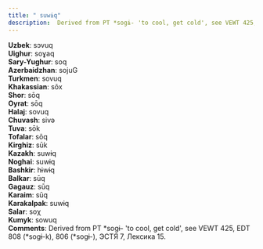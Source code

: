 ```yaml
---
title: " suwɨq"
description:  Derived from PT *sogɨ- 'to cool, get cold', see VEWT 425, EDT 808 (*sogɨ-k), 806 (*sogɨ-), ЭСТЯ 7, Лексика 15.
---
```


<strong>Uzbek</strong>:  sɔvuq<br>
<strong>Uighur</strong>:  soɣaq<br>
<strong>Sary-Yughur</strong>:  soq<br>
<strong>Azerbaidzhan</strong>:  sojuG<br>
<strong>Turkmen</strong>:  sovuq<br>
<strong>Khakassian</strong>:  sōx<br>
<strong>Shor</strong>:  sōq<br>
<strong>Oyrat</strong>:  sōq<br>
<strong>Halaj</strong>:  sovuq<br>
<strong>Chuvash</strong>:  sivǝ<br>
<strong>Tuva</strong>:  sōk<br>
<strong>Tofalar</strong>:  sōq<br>
<strong>Kirghiz</strong>:  sūk<br>
<strong>Kazakh</strong>:  suwɨq<br>
<strong>Noghai</strong>:  suwɨq<br>
<strong>Bashkir</strong>:  hɨwɨq<br>
<strong>Balkar</strong>:  sūq<br>
<strong>Gagauz</strong>:  sūq<br>
<strong>Karaim</strong>:  sūq<br>
<strong>Karakalpak</strong>:  suwɨq<br>
<strong>Salar</strong>:  soχ<br>
<strong>Kumyk</strong>:  sowuq<br>
<strong>Comments</strong>:  Derived from PT *sogɨ- 'to cool, get cold', see VEWT 425, EDT 808 (*sogɨ-k), 806 (*sogɨ-), ЭСТЯ 7, Лексика 15.<br>


